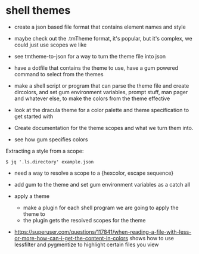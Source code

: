 # shell themes

- create a json based file format that contains element names and style
- maybe check out the .tmTheme format, it's popular, but it's complex, we could just use scopes we like
- see tmtheme-to-json for a way to turn the theme file into json
- have a dotfile that contains the theme to use, have a gum powered  command to select from the themes
- make a shell script or program that can parse the theme file and create dircolors, and set gum environment variables, prompt stuff, man pager and whatever else, to make the colors from the theme effective
- look at the dracula theme for a color palette and theme specification to get started with

- Create documentation for the theme scopes and what we turn them into.
- see how gum specifies colors


Extracting a style from a scope:
```
$ jq '.ls.directory' example.json
```


- need a way to resolve a scope to a {hexcolor, escape sequence}
- add gum to the theme and set gum environment variables as a catch all

- apply a theme
	- make a plugin for each shell program we are going to apply the theme to
	- the plugin gets the resolved scopes for the theme


- https://superuser.com/questions/117841/when-reading-a-file-with-less-or-more-how-can-i-get-the-content-in-colors shows
  how to use lessfilter and pygmentize to highlight certain files you view
